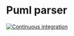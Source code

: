 # Puml parser

[![Continuous integration](https://github.com/WagnerMarcel/puml_parser/actions/workflows/main.yml/badge.svg?branch=main)](https://github.com/WagnerMarcel/puml_parser/actions/workflows/main.yml)
